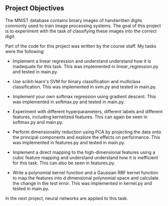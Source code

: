 ## Project Objectives

The MNIST database contains binary images of handwritten digits commonly used to train image processing systems. The goal of this project is to experiment with the task of classifying these images into the correct digit.

Part of the code for this project was written by the course staff. My tasks were the following: 

* Implement a linear regression and understand understand how it is inadequate for this task. This was implemented in linear\_regression.py and tested in main.py. 

* Use scikit-learn's SVM for binary classification and multiclass classification. This was implemented in svm.py and tested in main.py.

* Implement your own softmax regression using gradient descent. This was implemented in softmax.py and tested in main.py.

* Experiment with different hyperparameters, different labels and different features, including kernelized features. This can again be seen in softmax.py and main.py.

* Perform dimensionality reduction using PCA by projecting the data onto the principal components and explore the effects on performance. This was implemented in features.py and tested in main.py.

* Implement a direct mapping to the high-dimensional features using a cubic feature mapping and understand understand how it is inefficient for this task. This can also be seen in features.py.

* Write a polynomial kernel function and a Gaussian RBF kernel function to map the features into d dimensional polynomial space and calculate the change in the test error. This was implemented in kernel.py and tested in main.py.

In the next project, neural networks are applied to this task.